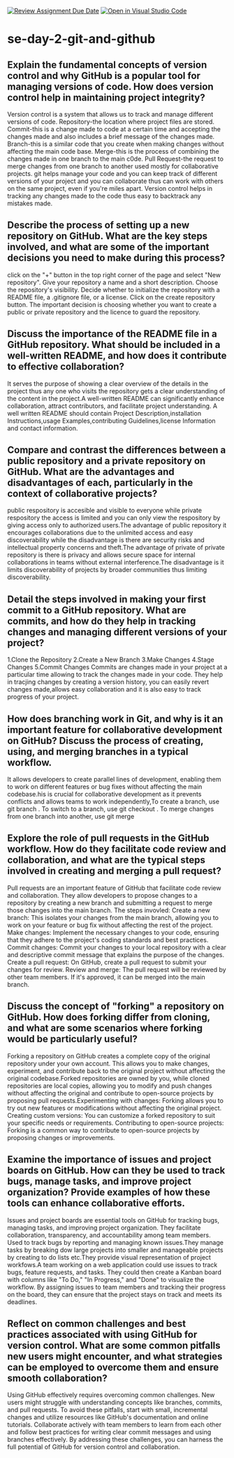 [![Review Assignment Due Date](https://classroom.github.com/assets/deadline-readme-button-22041afd0340ce965d47ae6ef1cefeee28c7c493a6346c4f15d667ab976d596c.svg)](https://classroom.github.com/a/8wgCKhpZ)
[![Open in Visual Studio Code](https://classroom.github.com/assets/open-in-vscode-2e0aaae1b6195c2367325f4f02e2d04e9abb55f0b24a779b69b11b9e10269abc.svg)](https://classroom.github.com/online_ide?assignment_repo_id=18514753&assignment_repo_type=AssignmentRepo)
# se-day-2-git-and-github
## Explain the fundamental concepts of version control and why GitHub is a popular tool for managing versions of code. How does version control help in maintaining project integrity?
Version control is a system that allows us to track and manage different versions of code. Repository-the location where project files are stored. Commit-this is a change made to code at a certain time and accepting the changes made and also includes a brief message of the changes made. Branch-this is a similar code that you create when making changes without affecting the main code base. Merge-this is the process of combining the changes made in one branch to the main c0de. Pull Request-the request to merge changes from one branch to another used mostly for collaborative projects. git helps manage your code and you can keep track of different versions of your project and you can collaborate thus can work with others on the same project, even if you're miles apart. Version control helps in tracking any changes made to the code thus easy to backtrack any mistakes made.

## Describe the process of setting up a new repository on GitHub. What are the key steps involved, and what are some of the important decisions you need to make during this process?
click on the "+" button in the top right corner of the page and select "New repository". Give your repository a name and a short description. Choose the repository's visibility. Decide whether to initialize the repository with a README file, a .gitignore file, or a license. Click on the create repository button. The important decision is choosing whether you want to create a public or private repository and the licence to guard the repository.
## Discuss the importance of the README file in a GitHub repository. What should be included in a well-written README, and how does it contribute to effective collaboration?
It serves the purpose of showing a clear overview of the details in the project thus any one who visits the repository gets a clear understanding of the content in the project.A well-written README can significantly enhance collaboration, attract contributors, and facilitate project understanding. A well written README should contain Project Description,installation Instructions,usage Examples,contributing Guidelines,license Information and contact information.
## Compare and contrast the differences between a public repository and a private repository on GitHub. What are the advantages and disadvantages of each, particularly in the context of collaborative projects?
public respository is accesible and visible to everyone while private respository the access is limited and you can only view the respository by giving access only to authorized users.The advantage of public repository it encourages collaborations due to the unlimited access and easy discoverability while the disadvantage is there are security risks and intellectual property concerns and theft.The advantage of private of private repository is there is privacy and allows secure space for internal collaborations in teams without external interference.The disadvantage is it limits discoverability of projects by broader communities thus limiting discoverability.
## Detail the steps involved in making your first commit to a GitHub repository. What are commits, and how do they help in tracking changes and managing different versions of your project?
1.Clone the Repository 2.Create a New Branch 3.Make Changes 4.Stage Changes 5.Commit Changes Commits are changes made in your project at a particular time allowing to track the changes made in your code. They help in tracjing changes by creating a version history, you can easily revert changes made,allows easy collaboration and it is also easy to track progress of your project.
## How does branching work in Git, and why is it an important feature for collaborative development on GitHub? Discuss the process of creating, using, and merging branches in a typical workflow.
It allows developers to create parallel lines of development, enabling them to work on different features or bug fixes without affecting the main codebase.his is crucial for collaborative development as it prevents conflicts and allows teams to work independently,To create a branch, use git branch . To switch to a branch, use git checkout . To merge changes from one branch into another, use git merge
## Explore the role of pull requests in the GitHub workflow. How do they facilitate code review and collaboration, and what are the typical steps involved in creating and merging a pull request?
Pull requests are an important feature of GitHub that facilitate code review and collaboration. They allow developers to propose changes to a repository by creating a new branch and submitting a request to merge those changes into the main branch. The steps invovled: Create a new branch: This isolates your changes from the main branch, allowing you to work on your feature or bug fix without affecting the rest of the project. Make changes: Implement the necessary changes to your code, ensuring that they adhere to the project's coding standards and best practices. Commit changes: Commit your changes to your local repository with a clear and descriptive commit message that explains the purpose of the changes. Create a pull request: On GitHub, create a pull request to submit your changes for review. Review and merge: The pull request will be reviewed by other team members. If it's approved, it can be merged into the main branch.
## Discuss the concept of "forking" a repository on GitHub. How does forking differ from cloning, and what are some scenarios where forking would be particularly useful?
Forking a repository on GitHub creates a complete copy of the original repository under your own account. This allows you to make changes, experiment, and contribute back to the original project without affecting the original codebase.Forked repositories are owned by you, while cloned repositories are local copies, allowing you to modify and push changes without affecting the original and contribute to open-source projects by proposing pull requests.Experimenting with changes: Forking allows you to try out new features or modifications without affecting the original project. Creating custom versions: You can customize a forked repository to suit your specific needs or requirements. Contributing to open-source projects: Forking is a common way to contribute to open-source projects by proposing changes or improvements.
## Examine the importance of issues and project boards on GitHub. How can they be used to track bugs, manage tasks, and improve project organization? Provide examples of how these tools can enhance collaborative efforts.
Issues and project boards are essential tools on GitHub for tracking bugs, managing tasks, and improving project organization. They facilitate collaboration, transparency, and accountability among team members. Used to track bugs by reporting and managing known issues.They manage tasks by breaking dow large projects into smaller and manageable projects by creating to do lists etc.They provide visual representation of project workfows.A team working on a web application could use issues to track bugs, feature requests, and tasks. They could then create a Kanban board with columns like "To Do," "In Progress," and "Done" to visualize the workflow. By assigning issues to team members and tracking their progress on the board, they can ensure that the project stays on track and meets its deadlines.
## Reflect on common challenges and best practices associated with using GitHub for version control. What are some common pitfalls new users might encounter, and what strategies can be employed to overcome them and ensure smooth collaboration?
Using GitHub effectively requires overcoming common challenges. New users might struggle with understanding concepts like branches, commits, and pull requests. To avoid these pitfalls, start with small, incremental changes and utilize resources like GitHub's documentation and online tutorials. Collaborate actively with team members to learn from each other and follow best practices for writing clear commit messages and using branches effectively. By addressing these challenges, you can harness the full potential of GitHub for version control and collaboration.
